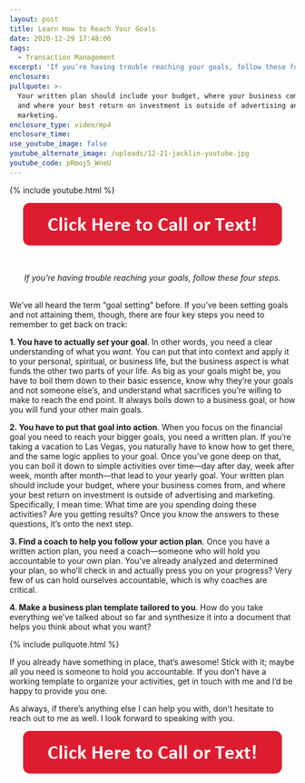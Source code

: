 ```yaml
---
layout: post
title: Learn How to Reach Your Goals
date: 2020-12-29 17:48:00
tags:
  - Transaction Management
excerpt: 'If you’re having trouble reaching your goals, follow these four steps.'
enclosure:
pullquote: >-
  Your written plan should include your budget, where your business comes from,
  and where your best return on investment is outside of advertising and
  marketing.
enclosure_type: video/mp4
enclosure_time:
use_youtube_image: false
youtube_alternate_image: /uploads/12-21-jacklin-youtube.jpg
youtube_code: pRmoj5_WneU
---
```


{% include youtube.html %}

<center><a href="tel:6306382600"><img alt="" width="456" height="75" src="/uploads/click-here-to-call-or-text.png" /></a></center>

&nbsp;

<center><em>If you&rsquo;re having trouble reaching your goals, follow these four steps.</em></center>

<br>We’ve all heard the term “goal setting” before. If you’ve been setting goals and not attaining them, though, there are four key steps you need to remember to get back on track:

**1\. You have to actually *set* your goal**. In other words, you need a clear understanding of what you *want*. You can put that into context and apply it to your personal, spiritual, or business life, but the business aspect is what funds the other two parts of your life. As big as your goals might be, you have to boil them down to their basic essence, know why they’re your goals and not someone else’s, and understand what sacrifices you’re willing to make to reach the end point. It always boils down to a business goal, or how you will fund your other main goals.

**2\. You have to put that goal into action**. When you focus on the financial goal you need to reach your bigger goals, you need a written plan. If you’re taking a vacation to Las Vegas, you naturally have to know how to get there, and the same logic applies to your goal. Once you’ve gone deep on that, you can boil it down to simple activities over time—day after day, week after week, month after month—that lead to your yearly goal. Your written plan should include your budget, where your business comes from, and where your best return on investment is outside of advertising and marketing. Specifically, I mean time: What time are you spending doing these activities? Are you getting results? Once you know the answers to these questions, it’s onto the next step.

**3\. Find a coach to help you follow your action plan**. Once you have a written action plan, you need a coach—someone who will hold you accountable to your own plan. You’ve already analyzed and determined your plan, so who’ll check in and actually press you on your progress? Very few of us can hold ourselves accountable, which is why coaches are critical.

**4\. Make a business plan template tailored to you**. How do you take everything we’ve talked about so far and synthesize it into a document that helps you think about what you want?

{% include pullquote.html %}

If you already have something in place, that’s awesome\! Stick with it; maybe all you need is someone to hold you accountable. If you don’t have a working template to organize your activities, get in touch with me and I’d be happy to provide you one.

As always, if there’s anything else I can help you with, don’t hesitate to reach out to me as well. I look forward to speaking with you.

<center><a href="tel:6306382600"><img alt="" width="456" height="75" src="/uploads/click-here-to-call-or-text.png" /></a></center>
